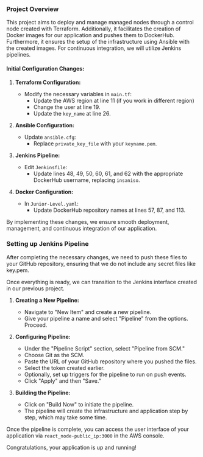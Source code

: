 ### Project Overview

This project aims to deploy and manage managed nodes through a control node created with Terraform. Additionally, it facilitates the creation of Docker images for our application and pushes them to DockerHub. Furthermore, it ensures the setup of the infrastructure using Ansible with the created images. For continuous integration, we will utilize Jenkins pipelines.

#### Initial Configuration Changes:

1. **Terraform Configuration:**
   - Modify the necessary variables in `main.tf`:
     - Update the AWS region at line 11 (if you work in different region)
     - Change the user at line 19.
     - Update the `key_name` at line 26.

2. **Ansible Configuration:**
   - Update `ansible.cfg`:
     - Replace `private_key_file` with your `keyname.pem`.

3. **Jenkins Pipeline:**
   - Edit `Jenkinsfile`:
     - Update lines 48, 49, 50, 60, 61, and 62 with the appropriate DockerHub username, replacing `insaniso`.

4. **Docker Configuration:**
   - In `Junior-Level.yaml`:
     - Update DockerHub repository names at lines 57, 87, and 113.

By implementing these changes, we ensure smooth deployment, management, and continuous integration of our application.

### Setting up Jenkins Pipeline

After completing the necessary changes, we need to push these files to your GitHub repository, ensuring that we do not include any secret files like key.pem.

Once everything is ready, we can transition to the Jenkins interface created in our previous project.

1. **Creating a New Pipeline:**
   - Navigate to "New Item" and create a new pipeline.
   - Give your pipeline a name and select "Pipeline" from the options. Proceed.

2. **Configuring Pipeline:**
   - Under the "Pipeline Script" section, select "Pipeline from SCM."
   - Choose Git as the SCM.
   - Paste the URL of your GitHub repository where you pushed the files.
   - Select the token created earlier.
   - Optionally, set up triggers for the pipeline to run on push events.
   - Click "Apply" and then "Save."

3. **Building the Pipeline:**
   - Click on "Build Now" to initiate the pipeline.
   - The pipeline will create the infrastructure and application step by step, which may take some time.

Once the pipeline is complete, you can access the user interface of your application via `react_node-public_ip:3000` in the AWS console.

Congratulations, your application is up and running! 

